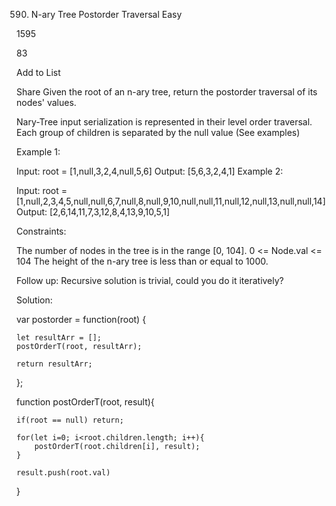 590. N-ary Tree Postorder Traversal
Easy

1595

83

Add to List

Share
Given the root of an n-ary tree, return the postorder traversal of its nodes' values.

Nary-Tree input serialization is represented in their level order traversal. Each group of children is separated by the null value (See examples)

 

Example 1:


Input: root = [1,null,3,2,4,null,5,6]
Output: [5,6,3,2,4,1]
Example 2:


Input: root = [1,null,2,3,4,5,null,null,6,7,null,8,null,9,10,null,null,11,null,12,null,13,null,null,14]
Output: [2,6,14,11,7,3,12,8,4,13,9,10,5,1]
 

Constraints:

The number of nodes in the tree is in the range [0, 104].
0 <= Node.val <= 104
The height of the n-ary tree is less than or equal to 1000.
 

Follow up: Recursive solution is trivial, could you do it iteratively?


Solution: 

var postorder = function(root) {
    
    let resultArr = [];
    postOrderT(root, resultArr);
    
    return resultArr;

};


function postOrderT(root, result){
    
    if(root == null) return;
    
    for(let i=0; i<root.children.length; i++){
        postOrderT(root.children[i], result);
    }
    
    result.push(root.val)
}